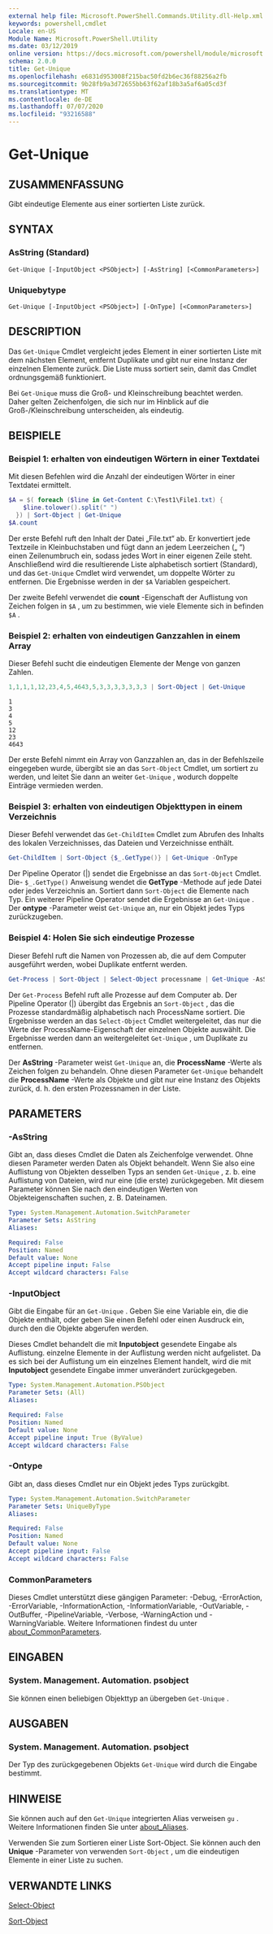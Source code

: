 ```yaml
---
external help file: Microsoft.PowerShell.Commands.Utility.dll-Help.xml
keywords: powershell,cmdlet
Locale: en-US
Module Name: Microsoft.PowerShell.Utility
ms.date: 03/12/2019
online version: https://docs.microsoft.com/powershell/module/microsoft.powershell.utility/get-unique?view=powershell-6&WT.mc_id=ps-gethelp
schema: 2.0.0
title: Get-Unique
ms.openlocfilehash: e6831d953008f215bac50fd2b6ec36f88256a2fb
ms.sourcegitcommit: 9b28fb9a3d72655bb63f62af18b3a5af6a05cd3f
ms.translationtype: MT
ms.contentlocale: de-DE
ms.lasthandoff: 07/07/2020
ms.locfileid: "93216588"
---
```

# Get-Unique

## ZUSAMMENFASSUNG
Gibt eindeutige Elemente aus einer sortierten Liste zurück.

## SYNTAX

### AsString (Standard)

```
Get-Unique [-InputObject <PSObject>] [-AsString] [<CommonParameters>]
```

### Uniquebytype

```
Get-Unique [-InputObject <PSObject>] [-OnType] [<CommonParameters>]
```

## DESCRIPTION

Das `Get-Unique` Cmdlet vergleicht jedes Element in einer sortierten Liste mit dem nächsten Element, entfernt Duplikate und gibt nur eine Instanz der einzelnen Elemente zurück. Die Liste muss sortiert sein, damit das Cmdlet ordnungsgemäß funktioniert.

Bei `Get-Unique` muss die Groß- und Kleinschreibung beachtet werden. Daher gelten Zeichenfolgen, die sich nur im Hinblick auf die Groß-/Kleinschreibung unterscheiden, als eindeutig.

## BEISPIELE

### Beispiel 1: erhalten von eindeutigen Wörtern in einer Textdatei

Mit diesen Befehlen wird die Anzahl der eindeutigen Wörter in einer Textdatei ermittelt.

```powershell
$A = $( foreach ($line in Get-Content C:\Test1\File1.txt) {
    $line.tolower().split(" ")
  }) | Sort-Object | Get-Unique
$A.count
```

Der erste Befehl ruft den Inhalt der Datei „File.txt“ ab. Er konvertiert jede Textzeile in Kleinbuchstaben und fügt dann an jedem Leerzeichen („ “) einen Zeilenumbruch ein, sodass jedes Wort in einer eigenen Zeile steht. Anschließend wird die resultierende Liste alphabetisch sortiert (Standard), und das `Get-Unique` Cmdlet wird verwendet, um doppelte Wörter zu entfernen. Die Ergebnisse werden in der `$A` Variablen gespeichert.

Der zweite Befehl verwendet die **count** -Eigenschaft der Auflistung von Zeichen folgen in `$A` , um zu bestimmen, wie viele Elemente sich in befinden `$A` .

### Beispiel 2: erhalten von eindeutigen Ganzzahlen in einem Array

Dieser Befehl sucht die eindeutigen Elemente der Menge von ganzen Zahlen.

```powershell
1,1,1,1,12,23,4,5,4643,5,3,3,3,3,3,3,3 | Sort-Object | Get-Unique
```

```Output
1
3
4
5
12
23
4643
```

Der erste Befehl nimmt ein Array von Ganzzahlen an, das in der Befehlszeile eingegeben wurde, übergibt sie an das `Sort-Object` Cmdlet, um sortiert zu werden, und leitet Sie dann an weiter `Get-Unique` , wodurch doppelte Einträge vermieden werden.

### Beispiel 3: erhalten von eindeutigen Objekttypen in einem Verzeichnis

Dieser Befehl verwendet das `Get-ChildItem` Cmdlet zum Abrufen des Inhalts des lokalen Verzeichnisses, das Dateien und Verzeichnisse enthält.

```powershell
Get-ChildItem | Sort-Object {$_.GetType()} | Get-Unique -OnType
```

Der Pipeline Operator (|) sendet die Ergebnisse an das `Sort-Object` Cmdlet. Die- `$_.GetType()` Anweisung wendet die **GetType** -Methode auf jede Datei oder jedes Verzeichnis an. Sortiert dann `Sort-Object` die Elemente nach Typ. Ein weiterer Pipeline Operator sendet die Ergebnisse an `Get-Unique` . Der **ontype** -Parameter weist `Get-Unique` an, nur ein Objekt jedes Typs zurückzugeben.

### Beispiel 4: Holen Sie sich eindeutige Prozesse

Dieser Befehl ruft die Namen von Prozessen ab, die auf dem Computer ausgeführt werden, wobei Duplikate entfernt werden.

```powershell
Get-Process | Sort-Object | Select-Object processname | Get-Unique -AsString
```

Der `Get-Process` Befehl ruft alle Prozesse auf dem Computer ab. Der Pipeline Operator (|) übergibt das Ergebnis an `Sort-Object` , das die Prozesse standardmäßig alphabetisch nach ProcessName sortiert. Die Ergebnisse werden an das `Select-Object` Cmdlet weitergeleitet, das nur die Werte der ProcessName-Eigenschaft der einzelnen Objekte auswählt. Die Ergebnisse werden dann an weitergeleitet `Get-Unique` , um Duplikate zu entfernen.

Der **AsString** -Parameter weist `Get-Unique` an, die **ProcessName** -Werte als Zeichen folgen zu behandeln.
Ohne diesen Parameter `Get-Unique` behandelt die **ProcessName** -Werte als Objekte und gibt nur eine Instanz des Objekts zurück, d. h. den ersten Prozessnamen in der Liste.

## PARAMETERS

### -AsString

Gibt an, dass dieses Cmdlet die Daten als Zeichenfolge verwendet. Ohne diesen Parameter werden Daten als Objekt behandelt. Wenn Sie also eine Auflistung von Objekten desselben Typs an senden `Get-Unique` , z. b. eine Auflistung von Dateien, wird nur eine (die erste) zurückgegeben. Mit diesem Parameter können Sie nach den eindeutigen Werten von Objekteigenschaften suchen, z. B. Dateinamen.

```yaml
Type: System.Management.Automation.SwitchParameter
Parameter Sets: AsString
Aliases:

Required: False
Position: Named
Default value: None
Accept pipeline input: False
Accept wildcard characters: False
```

### -InputObject

Gibt die Eingabe für an `Get-Unique` . Geben Sie eine Variable ein, die die Objekte enthält, oder geben Sie einen Befehl oder einen Ausdruck ein, durch den die Objekte abgerufen werden.

Dieses Cmdlet behandelt die mit **Inputobject** gesendete Eingabe als Auflistung. einzelne Elemente in der Auflistung werden nicht aufgelistet. Da es sich bei der Auflistung um ein einzelnes Element handelt, wird die mit **Inputobject** gesendete Eingabe immer unverändert zurückgegeben.

```yaml
Type: System.Management.Automation.PSObject
Parameter Sets: (All)
Aliases:

Required: False
Position: Named
Default value: None
Accept pipeline input: True (ByValue)
Accept wildcard characters: False
```

### -Ontype

Gibt an, dass dieses Cmdlet nur ein Objekt jedes Typs zurückgibt.

```yaml
Type: System.Management.Automation.SwitchParameter
Parameter Sets: UniqueByType
Aliases:

Required: False
Position: Named
Default value: None
Accept pipeline input: False
Accept wildcard characters: False
```

### CommonParameters

Dieses Cmdlet unterstützt diese gängigen Parameter: -Debug, -ErrorAction, -ErrorVariable, -InformationAction, -InformationVariable, -OutVariable, -OutBuffer, -PipelineVariable, -Verbose, -WarningAction und -WarningVariable. Weitere Informationen findest du unter [about_CommonParameters](https://go.microsoft.com/fwlink/?LinkID=113216).

## EINGABEN

### System. Management. Automation. psobject

Sie können einen beliebigen Objekttyp an übergeben `Get-Unique` .

## AUSGABEN

### System. Management. Automation. psobject

Der Typ des zurückgegebenen Objekts `Get-Unique` wird durch die Eingabe bestimmt.

## HINWEISE

Sie können auch auf den `Get-Unique` integrierten Alias verweisen `gu` . Weitere Informationen finden Sie unter [about_Aliases](../Microsoft.PowerShell.Core/About/about_Aliases.md).

Verwenden Sie zum Sortieren einer Liste Sort-Object. Sie können auch den **Unique** -Parameter von verwenden `Sort-Object` , um die eindeutigen Elemente in einer Liste zu suchen.

## VERWANDTE LINKS

[Select-Object](Select-Object.md)

[Sort-Object](Sort-Object.md)
